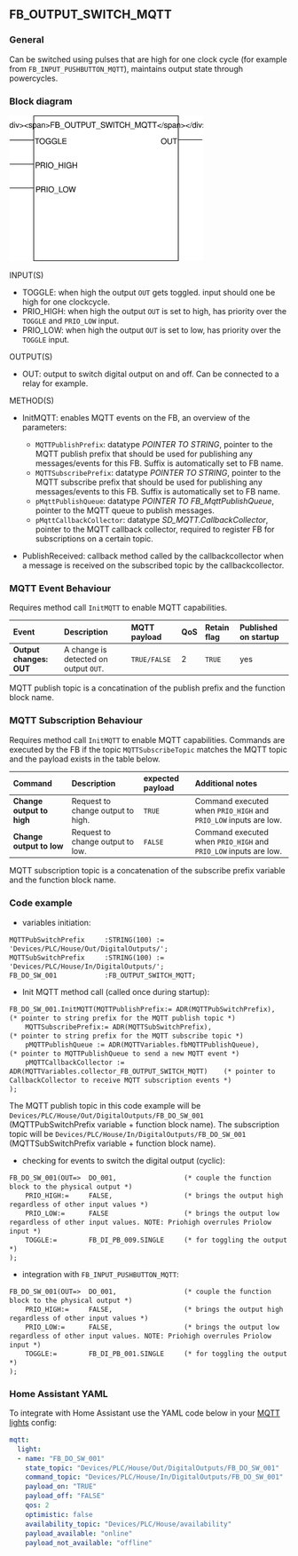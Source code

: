 ## FB_OUTPUT_SWITCH_MQTT

### __General__
Can be switched using pulses that are high for one clock cycle (for example from `FB_INPUT_PUSHBUTTON_MQTT`), maintains output state through powercycles.

### __Block diagram__

<img src="../_img/FB_OUTPUT_SWITCH_MQTT.svg" width="350">

INPUT(S)
- TOGGLE: when high the output `OUT` gets toggled. input should one be high for one clockcycle.
- PRIO_HIGH: when high the output `OUT` is set to high, has priority over the `TOGGLE` and `PRIO_LOW` input.
- PRIO_LOW: when high the output `OUT` is set to low, has priority over the `TOGGLE` input.

OUTPUT(S)
- OUT: output to switch digital output on and off. Can be connected to a relay for example. 

METHOD(S)
- InitMQTT: enables MQTT events on the FB, an overview of the parameters:
    - `MQTTPublishPrefix`: datatype *POINTER TO STRING*, pointer to the MQTT publish prefix that should be used for publishing any messages/events for this FB. Suffix is automatically set to FB name. 
    - `MQTTSubscribePrefix`: datatype *POINTER TO STRING*, pointer to the MQTT subscribe prefix that should be used for publishing any messages/events to this FB. Suffix is automatically set to FB name. 
    - `pMqttPublishQueue`: datatype *POINTER TO FB_MqttPublishQueue*, pointer to the MQTT queue to publish messages.
    - `pMqttCallbackCollector`: datatype *SD_MQTT.CallbackCollector*, pointer to the MQTT callback collector, required to register FB for subscriptions on a certain topic.
    
- PublishReceived: callback method called by the callbackcollector when a message is received on the subscribed topic by the callbackcollector.

### __MQTT Event Behaviour__
Requires method call `InitMQTT` to enable MQTT capabilities.

| Event | Description | MQTT payload | QoS | Retain flag | Published on startup |
|:-------------|:------------------|:------------------|:------------------|:--------------------------|:--------------------------|
| **Output changes: OUT**   | A change is detected on output `OUT`. | `TRUE/FALSE` | 2 | `TRUE` | yes

MQTT publish topic is a concatination of the publish prefix and the function block name. 

### __MQTT Subscription Behaviour__
Requires method call `InitMQTT` to enable MQTT capabilities.
Commands are executed by the FB if the topic `MQTTSubscribeTopic` matches the MQTT topic and the payload exists in the table below.

| Command | Description | expected payload | Additional notes | 
|:-------------|:------------------|:------------------|:------------------|
| **Change output to high** | Request to change output to high. | `TRUE` | Command executed when `PRIO_HIGH` and `PRIO_LOW` inputs are low.
| **Change output to low** | Request to change output to low. | `FALSE` | Command executed when `PRIO_HIGH` and `PRIO_LOW` inputs are low.

MQTT subscription topic is a concatenation of the subscribe prefix variable and the function block name. 

### __Code example__

- variables initiation:
```
MQTTPubSwitchPrefix     :STRING(100) := 'Devices/PLC/House/Out/DigitalOutputs/';
MQTTSubSwitchPrefix     :STRING(100) := 'Devices/PLC/House/In/DigitalOutputs/';
FB_DO_SW_001            :FB_OUTPUT_SWITCH_MQTT;
```

- Init MQTT method call (called once during startup):
```
FB_DO_SW_001.InitMQTT(MQTTPublishPrefix:= ADR(MQTTPubSwitchPrefix),                 (* pointer to string prefix for the MQTT publish topic *)
    MQTTSubscribePrefix:= ADR(MQTTSubSwitchPrefix),                                 (* pointer to string prefix for the MQTT subscribe topic *)
    pMQTTPublishQueue := ADR(MQTTVariables.fbMQTTPublishQueue),                     (* pointer to MQTTPublishQueue to send a new MQTT event *)
    pMQTTCallbackCollector := ADR(MQTTVariables.collector_FB_OUTPUT_SWITCH_MQTT)    (* pointer to CallbackCollector to receive MQTT subscription events *)
);
```
The MQTT publish topic in this code example will be `Devices/PLC/House/Out/DigitalOutputs/FB_DO_SW_001` (MQTTPubSwitchPrefix variable + function block name). The subscription topic will be `Devices/PLC/House/In/DigitalOutputs/FB_DO_SW_001` (MQTTSubSwitchPrefix variable + function block name).


- checking for events to switch the digital output (cyclic):
```
FB_DO_SW_001(OUT=>  DO_001,                 (* couple the function block to the physical output *)
    PRIO_HIGH:=     FALSE,                  (* brings the output high regardless of other input values *)
    PRIO_LOW:=      FALSE                   (* brings the output low regardless of other input values. NOTE: Priohigh overrules Priolow input *)
    TOGGLE:=        FB_DI_PB_009.SINGLE     (* for toggling the output *)	
);
```

- integration with `FB_INPUT_PUSHBUTTON_MQTT`:
```
FB_DO_SW_001(OUT=>  DO_001,                 (* couple the function block to the physical output *)
    PRIO_HIGH:=     FALSE,                  (* brings the output high regardless of other input values *)
    PRIO_LOW:=      FALSE,                  (* brings the output low regardless of other input values. NOTE: Priohigh overrules Priolow input *)
    TOGGLE:=        FB_DI_PB_001.SINGLE     (* for toggling the output *)	
);
```

### __Home Assistant YAML__
To integrate with Home Assistant use the YAML code below in your [MQTT lights](https://www.home-assistant.io/components/light.mqtt/) config:

```YAML
mqtt:
  light:
  - name: "FB_DO_SW_001"
    state_topic: "Devices/PLC/House/Out/DigitalOutputs/FB_DO_SW_001"
    command_topic: "Devices/PLC/House/In/DigitalOutputs/FB_DO_SW_001"
    payload_on: "TRUE"
    payload_off: "FALSE"
    qos: 2
    optimistic: false
    availability_topic: "Devices/PLC/House/availability"
    payload_available: "online"
    payload_not_available: "offline"
```